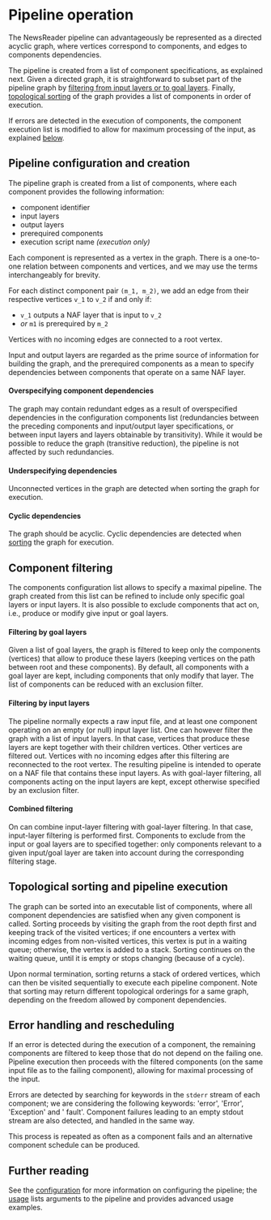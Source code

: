 # Pipeline operation
The NewsReader pipeline can advantageously be represented as a directed acyclic graph, where vertices correspond to components, and edges to components dependencies.

The pipeline is created from a list of component specifications, as explained next. Given a directed graph, it is straightforward to subset part of the pipeline graph by [filtering from input layers or to goal layers](#component-filtering). Finally, [topological sorting](#topological-sorting-and-pipeline-execution) of the graph provides a list of components in order of execution.

If errors are detected in the execution of components, the component execution list is modified to allow for maximum processing of the input, as explained [below](#error-handling-and-rescheduling).

## Pipeline configuration and creation
The pipeline graph is created from a list of components, where each component provides the following information:

- component identifier
- input layers
- output layers
- prerequired components
- execution script name *(execution only)*


Each component is represented as a vertex in the graph. There is a one-to-one relation between components and vertices, and we may use the terms interchangeably for brevity.

For each distinct component pair `(m_1, m_2)`, we add an edge from their respective vertices `v_1` to `v_2` if and only if:

- `v_1` outputs a NAF layer that is input to `v_2`
- *or* `m1` is prerequired by `m_2`

Vertices with no incoming edges are connected to a root vertex.

Input and output layers are regarded as the prime source of information for building the graph, and the prerequired components as a mean to specify dependencies between components that operate on a same NAF layer.

#### Overspecifying component dependencies
The graph may contain redundant edges as a result of overspecified dependencies in the configuration components list (redundancies between the preceding components and input/output layer specifications, or between input layers and layers obtainable by transitivity). 
While it would be possible to reduce the graph (transitive reduction), the pipeline is not affected by such redundancies.

#### Underspecifying dependencies
Unconnected vertices in the graph are detected when sorting the graph for execution.

#### Cyclic dependencies
The graph should be acyclic. Cyclic dependencies are detected when [sorting](#topological-sorting-and-pipeline-execution) the graph for execution.

## Component filtering
The components configuration list allows to specify a maximal pipeline.
The graph created from this list can be refined to include only specific goal layers or input layers. It is also possible to exclude components that act on, i.e., produce or modify give input or goal layers.

#### Filtering by goal layers
Given a list of goal layers, the graph is filtered to keep only the components (vertices) that allow to produce these layers (keeping vertices on the path between root and these components). By default, all components with a goal layer are kept, including components that only modify that layer. The list of components can be reduced with an exclusion filter.

#### Filtering by input layers
The pipeline normally expects a raw input file, and at least one component operating on an empty (or null) input layer list. One can however filter the graph with a list of input layers. In that case, vertices that produce these layers are kept together with their children vertices. Other vertices are filtered out. Vertices with no incoming edges after this filtering are reconnected to the root vertex. The resulting pipeline is intended to operate on a NAF file that contains these input layers.
As with goal-layer filtering, all components acting on the input layers are kept, except otherwise specified by an exclusion filter.

#### Combined filtering
On can combine input-layer filtering with goal-layer filtering. In that case, input-layer filtering is performed first. Components to exclude from the input or goal layers are to specified together: only components relevant to a given input/goal layer are taken into account during the corresponding filtering stage.


## Topological sorting and pipeline execution
The graph can be sorted into an executable list of components, where all component dependencies are satisfied when any given component is called. Sorting proceeds by visiting the graph from the root depth first and keeping track of the visited vertices; if one encounters a vertex with incoming edges from non-visited vertices, this vertex is put in a waiting queue; otherwise, the vertex is added to a stack. Sorting continues on the waiting queue, until it is empty or stops changing (because of a cycle).

Upon normal termination, sorting returns a stack of ordered vertices, which can then be visited sequentially to execute each pipeline component. Note that sorting may return different topological orderings for a same graph, depending on the freedom allowed by component dependencies.

## Error handling and rescheduling
If an error is detected during the execution of a component, the remaining components are filtered to keep those that do not depend on the failing one. Pipeline execution then proceeds with the filtered components (on the same input file as to the failing component), allowing for maximal processing of the input.

Errors are detected by searching for keywords in the `stderr` stream of each component; we are considering the following keywords: 'error', 'Error', 'Exception' and ' fault'.
Component failures leading to an empty stdout stream are also detected, and handled in the same way.

This process is repeated as often as a component fails and an alternative component schedule can be produced.

## Further reading
See the [configuration](https://github.com/cltl/vu-rm-pip3/blob/master/docs/configuration.md) for more information on configuring the pipeline; the [usage](https://github.com/cltl/vu-rm-pip3/blob/master/docs/usage.md) lists arguments to the pipeline and provides advanced usage examples.
